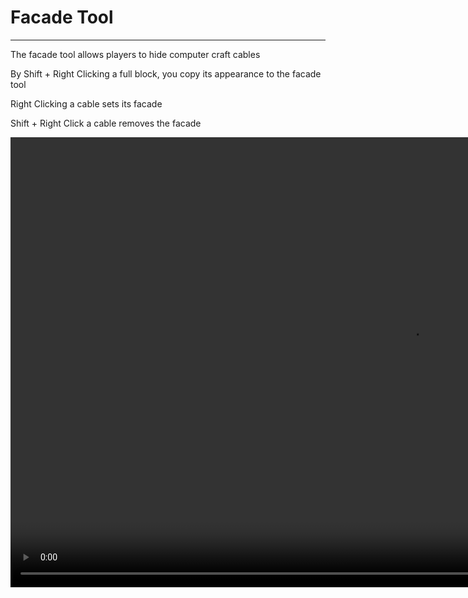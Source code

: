 # Facade Tool
---

The facade tool allows players to hide computer craft cables

By Shift + Right Clicking a full block, you copy its appearance to the facade tool

Right Clicking a cable sets its facade

Shift + Right Click a cable removes the facade

<video width="1280" height="720" controls>
    <source src="../../images/facade-example.mp4">
</video>